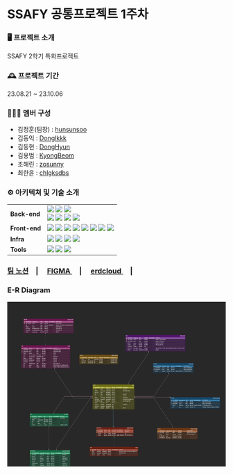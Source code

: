 # SSAFY 공통프로젝트 1주차

### 🖥️ 프로젝트 소개

SSAFY 2학기 특화프로젝트

### 🕰️ 프로젝트 기간

23.08.21 ~ 23.10.06




### 🧑‍🤝‍🧑 멤버 구성

- 김정훈(팀장) : [hunsunsoo](https://github.com/hunsunsoo)
- 김동익 : [DongIkkk](https://github.com/DongIkkk)
- 김동현 : [DongHyun](https://github.com/DongHyun-Klm)
- 김용범 : [KyongBeom](https://github.com/KyongBeom)
- 조해린 : [zosunny](https://github.com/zosunny)
- 최한윤 : [chlgksdbs](https://github.com/chlgksdbs)

### ⚙️ 아키텍쳐 및 기술 소개

<div align=left>
<table>
    <tr>
        <td><b>Back-end</b></td>
        <td><img src="https://img.shields.io/badge/Java-11.0.18-007396?style=flat&logo=Java&logoColor=white"/>
<img src="https://img.shields.io/badge/Spring Boot-2.7.15-6DB33F?style=flat-square&logo=Spring Boot&logoColor=white"/>
<img src="https://img.shields.io/badge/Spring Security-3.0.4-6DB33F?style=flat-square&logo=Spring Security&logoColor=white"/>
<br>
<img src="https://img.shields.io/badge/MySQL-8.1-4479A1?style=flat-square&logo=MySQL&logoColor=white"/>
<img src="https://img.shields.io/badge/JPA-59666C?style=flat-square&logo=Hibernate&logoColor=white"/>
<img src="https://img.shields.io/badge/Gradle-C71A36?style=flat-square&logo=Gradle&logoColor=white"/>
<img src="https://img.shields.io/badge/JWT-000000?style=flat-square&logo=JSON Web Tokens&logoColor=white"/>

</td>
    </tr>
    <tr>
    <td><b>Front-end</b></td>
    <td>
<img src="https://img.shields.io/badge/Npm-6.14.18-CB3837?style=flat-square&logo=Npm&logoColor=white"/>
<img src="https://img.shields.io/badge/Node-14.21.3-339933?style=flat-square&logo=Node.js&logoColor=white"/>
<img src="https://img.shields.io/badge/React-18.2.0-61DAFB?style=flat-square&logo=React&logoColor=white"/>
<img src="https://img.shields.io/badge/Redux-8.1.2-764ABC?style=flat-square&logo=Redux&logoColor=white"/>
<img src="https://img.shields.io/badge/JavaScript-F7DF1E?style=flat-square&logo=javascript&logoColor=black"/>
<img src="https://img.shields.io/badge/JSON-000000?style=flat-square&logo=json&logoColor=white"/>
<img src="https://img.shields.io/badge/HTML5-E34F26?style=flat-square&logo=html5&logoColor=white"/>
<img src="https://img.shields.io/badge/CSS3-1572B6?style=flat-square&logo=css3&logoColor=white"/>
    </td>
    </tr>
    <tr>
    <td><b>Infra</b></td>
    <td>
<img src="https://img.shields.io/badge/AWS-232F3E?style=flat-square&logo=amazon aws&logoColor=white"/>
<img src="https://img.shields.io/badge/Docker-4479A1?style=flat-square&logo=Docker&logoColor=white"/>
<img src="https://img.shields.io/badge/NGINX-1.18.0(Ubuntu)-009639?style=flat-square&logo=NGINX&logoColor=white"/>
<img src="https://img.shields.io/badge/Jenkins-2.423-D24939?style=flat-square&logo=Jenkins&logoColor=white"/>
</td>
    <tr>
    <td><b>Tools</b></td>
    <td>
    <img src="https://img.shields.io/badge/Notion-333333?style=flat-square&logo=Notion&logoColor=white"/>
    <img src="https://img.shields.io/badge/GitLab-FCA121?style=flat-square&logo=GitLab&logoColor=white"/>
<img src="https://img.shields.io/badge/JIRA-0052CC?style=flat-square&logo=JIRA Software&logoColor=white"/>
    </td>
    </tr>
</table>
</div>
<div align=left>
<h3><a href="https://glow-composer-ce4.notion.site/1903e0cb7679454795bd1c839ea9f631">팀 노션</a>　|　
<a href="https://www.figma.com/file/VZx8LncxptJFJQy6IIMzbC/Mookup?type=design&node-id=0-1&mode=design&t=wZkhJEew2f24XSPv-0"> FIGMA </a>　|　
<a href="https://www.erdcloud.com/d/zJWJuMyzLAMhEvMce"> erdcloud </a>　|　



### E-R Diagram

<img height="380" src="assets/Gappa_ERD.png"/>
